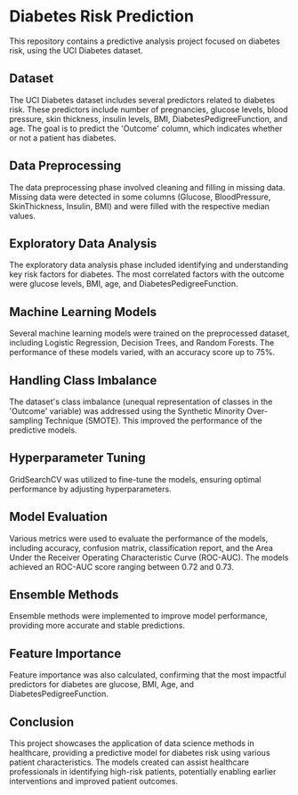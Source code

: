 # Diabetes Risk Prediction

This repository contains a predictive analysis project focused on diabetes risk, using the UCI Diabetes dataset.

## Dataset

The UCI Diabetes dataset includes several predictors related to diabetes risk. These predictors include number of pregnancies, glucose levels, blood pressure, skin thickness, insulin levels, BMI, DiabetesPedigreeFunction, and age. The goal is to predict the 'Outcome' column, which indicates whether or not a patient has diabetes.

## Data Preprocessing

The data preprocessing phase involved cleaning and filling in missing data. Missing data were detected in some columns (Glucose, BloodPressure, SkinThickness, Insulin, BMI) and were filled with the respective median values.

## Exploratory Data Analysis

The exploratory data analysis phase included identifying and understanding key risk factors for diabetes. The most correlated factors with the outcome were glucose levels, BMI, age, and DiabetesPedigreeFunction.

## Machine Learning Models

Several machine learning models were trained on the preprocessed dataset, including Logistic Regression, Decision Trees, and Random Forests. The performance of these models varied, with an accuracy score up to 75%.

## Handling Class Imbalance

The dataset's class imbalance (unequal representation of classes in the 'Outcome' variable) was addressed using the Synthetic Minority Over-sampling Technique (SMOTE). This improved the performance of the predictive models.

## Hyperparameter Tuning

GridSearchCV was utilized to fine-tune the models, ensuring optimal performance by adjusting hyperparameters.

## Model Evaluation

Various metrics were used to evaluate the performance of the models, including accuracy, confusion matrix, classification report, and the Area Under the Receiver Operating Characteristic Curve (ROC-AUC). The models achieved an ROC-AUC score ranging between 0.72 and 0.73.

## Ensemble Methods

Ensemble methods were implemented to improve model performance, providing more accurate and stable predictions.

## Feature Importance

Feature importance was also calculated, confirming that the most impactful predictors for diabetes are glucose, BMI, Age, and DiabetesPedigreeFunction.

## Conclusion

This project showcases the application of data science methods in healthcare, providing a predictive model for diabetes risk using various patient characteristics. The models created can assist healthcare professionals in identifying high-risk patients, potentially enabling earlier interventions and improved patient outcomes.
